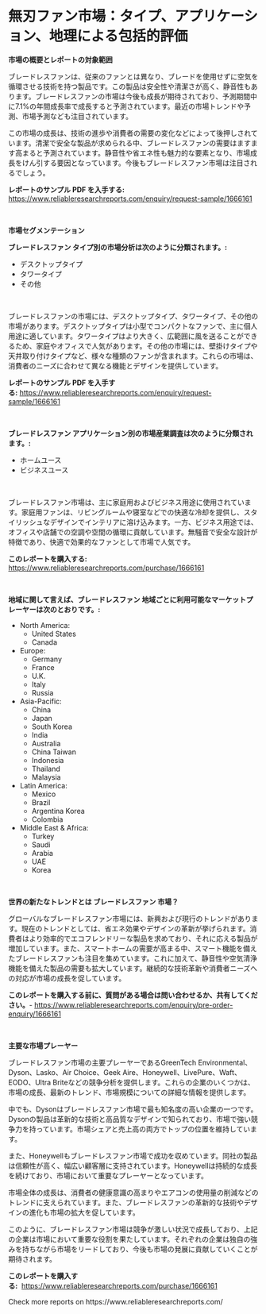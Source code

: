 <p><h1>無刃ファン市場：タイプ、アプリケーション、地理による包括的評価</h1></p><p><strong>市場の概要とレポートの対象範囲</strong></p>
<p><p>ブレードレスファンは、従来のファンとは異なり、ブレードを使用せずに空気を循環させる技術を持つ製品です。この製品は安全性や清潔さが高く、静音性もあります。ブレードレスファンの市場は今後も成長が期待されており、予測期間中に7.1%の年間成長率で成長すると予測されています。最近の市場トレンドや予測、市場予測なども注目されています。</p><p>この市場の成長は、技術の進歩や消費者の需要の変化などによって後押しされています。清潔で安全な製品が求められる中、ブレードレスファンの需要はますます高まると予測されています。静音性や省エネ性も魅力的な要素となり、市場成長をけん引する要因となっています。今後もブレードレスファン市場は注目されるでしょう。</p></p>
<p><strong>レポートのサンプル PDF を入手する:</strong> <a href="https://www.reliableresearchreports.com/enquiry/request-sample/1666161">https://www.reliableresearchreports.com/enquiry/request-sample/1666161</a></p>
<p>&nbsp;</p>
<p><strong>市場セグメンテーション</strong></p>
<p><strong>ブレードレスファン タイプ別の市場分析は次のように分類されます。:</strong></p>
<p><ul><li>デスクトップタイプ</li><li>タワータイプ</li><li>その他</li></ul></p>
<p>&nbsp;</p>
<p><p>ブレードレスファンの市場には、デスクトップタイプ、タワータイプ、その他の市場があります。デスクトップタイプは小型でコンパクトなファンで、主に個人用途に適しています。タワータイプはより大きく、広範囲に風を送ることができるため、家庭やオフィスで人気があります。その他の市場には、壁掛けタイプや天井取り付けタイプなど、様々な種類のファンが含まれます。これらの市場は、消費者のニーズに合わせて異なる機能とデザインを提供しています。</p></p>
<p><strong>レポートのサンプル PDF を入手する:</strong>&nbsp;<a href="https://www.reliableresearchreports.com/enquiry/request-sample/1666161">https://www.reliableresearchreports.com/enquiry/request-sample/1666161</a></p>
<p>&nbsp;</p>
<p><strong> ブレードレスファン アプリケーション別の市場産業調査は次のように分類されます。:</strong></p>
<p><ul><li>ホームユース</li><li>ビジネスユース</li></ul></p>
<p>&nbsp;</p>
<p><p>ブレードレスファン市場は、主に家庭用およびビジネス用途に使用されています。家庭用ファンは、リビングルームや寝室などでの快適な冷却を提供し、スタイリッシュなデザインでインテリアに溶け込みます。一方、ビジネス用途では、オフィスや店舗での空調や空間の循環に貢献しています。無騒音で安全な設計が特徴であり、快適で効果的なファンとして市場で人気です。</p></p>
<p><strong>このレポートを購入する:</strong>&nbsp; <a href="https://www.reliableresearchreports.com/purchase/1666161">https://www.reliableresearchreports.com/purchase/1666161</a></p>
<p>&nbsp;</p>
<p><strong>地域に関して言えば、ブレードレスファン 地域ごとに利用可能なマーケットプレーヤーは次のとおりです。:</strong></p>
<p><ul>
    <li>
        North America:
        <ul>
            <li>United States</li>
            <li>Canada</li>
        </ul>
    </li>
    <li>
        Europe:
        <ul>
            <li>Germany</li>
            <li>France</li>
            <li>U.K.</li>
            <li>Italy</li>
            <li>Russia</li>
        </ul>
    </li>
    <li>
        Asia-Pacific:
        <ul>
            <li>China</li>
            <li>Japan</li>
            <li>South Korea</li>
            <li>India</li>
            <li>Australia</li>
            <li>China Taiwan</li>
            <li>Indonesia</li>
            <li>Thailand</li>
            <li>Malaysia</li>
        </ul>
    </li>
    <li>
        Latin America:
        <ul>
            <li>Mexico</li>
            <li>Brazil</li>
            <li>Argentina Korea</li>
            <li>Colombia</li>
        </ul>
    </li>
    <li>
        Middle East & Africa:
        <ul>
            <li>Turkey</li>
            <li>Saudi</li>
            <li>Arabia</li>
            <li>UAE</li>
            <li>Korea</li>
        </ul>
    </li>
    </ul></p>
<p>&nbsp;</p>
<p><strong>世界の新たなトレンドとは ブレードレスファン 市場？</strong></p>
<p><p>グローバルなブレードレスファン市場には、新興および現行のトレンドがあります。現在のトレンドとしては、省エネ効果やデザインの革新が挙げられます。消費者はより効率的でエコフレンドリーな製品を求めており、それに応える製品が増加しています。また、スマートホームの需要が高まる中、スマート機能を備えたブレードレスファンも注目を集めています。これに加えて、静音性や空気清浄機能を備えた製品の需要も拡大しています。継続的な技術革新や消費者ニーズへの対応が市場の成長を促しています。</p></p>
<p><strong>このレポートを購入する前に、質問がある場合は問い合わせるか、共有してください。</strong>- <a href="https://www.reliableresearchreports.com/enquiry/pre-order-enquiry/1666161">https://www.reliableresearchreports.com/enquiry/pre-order-enquiry/1666161</a></p>
<p>&nbsp;</p>
<p><strong>主要な市場プレーヤー</strong></p>
<p><p>ブレードレスファン市場の主要プレーヤーであるGreenTech Environmental、Dyson、Lasko、Air Choice、Geek Aire、Honeywell、LivePure、Waft、EODO、Ultra Briteなどの競争分析を提供します。これらの企業のいくつかは、市場の成長、最新のトレンド、市場規模についての詳細な情報を提供します。</p><p>中でも、Dysonはブレードレスファン市場で最も知名度の高い企業の一つです。Dysonの製品は革新的な技術と高品質なデザインで知られており、市場で強い競争力を持っています。市場シェアと売上高の両方でトップの位置を維持しています。</p><p>また、Honeywellもブレードレスファン市場で成功を収めています。同社の製品は信頼性が高く、幅広い顧客層に支持されています。Honeywellは持続的な成長を続けており、市場において重要なプレーヤーとなっています。</p><p>市場全体の成長は、消費者の健康意識の高まりやエアコンの使用量の削減などのトレンドに支えられています。また、ブレードレスファンの革新的な技術やデザインの進化も市場の拡大を促しています。</p><p>このように、ブレードレスファン市場は競争が激しい状況で成長しており、上記の企業は市場において重要な役割を果たしています。それぞれの企業は独自の強みを持ちながら市場をリードしており、今後も市場の発展に貢献していくことが期待されます。</p></p>
<p><strong>このレポートを購入する:</strong>&nbsp;&nbsp;<a href="https://www.reliableresearchreports.com/purchase/1666161">https://www.reliableresearchreports.com/purchase/1666161</a></p>
<p>Check more reports on https://www.reliableresearchreports.com/</p>